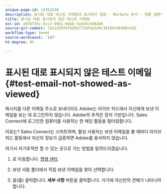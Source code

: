 ```yaml
---
unique-page-id: 14352538
description: 표시된 대로 테스트 이메일이 표시되지 않음 - Marketo 문서 - 제품 설명서
title: 표시된 대로 표시되지 않은 테스트 이메일
exl-id: a97bf35c-6cc2-49d1-b8ab-7a434c4482b6
source-git-commit: 72e1d29347bd5b77107da1e9c30169cb6490c432
workflow-type: tm+mt
source-wordcount: '147'
ht-degree: 0%

---
```


# 표시된 대로 표시되지 않은 테스트 이메일 {#test-email-not-showed-as-viewed}

메시지를 다른 이메일 주소로 보내더라도 Adobe는 라이브 피드에서 자신에게 보낸 이메일을 보는 데 로그인하지 않습니다. Adobe의 추적은 장치 기반입니다. Sales Connect에 로그인한 컴퓨터를 사용하는 한 해당 활동을 필터링합니다.

이유는? Sales Connect는 스마트하며, 활성 사용자는 보낸 이메일을 볼 때마다 라이브 피드 활동에서 자신의 정보가 급증하면 Adobe를 용서하지 않습니다.

여기서 자기추적만 할 수 있는 곳으로 가는 방법을 알려드리겠습니다.

1. 로 이동합니다. [명령 센터](https://toutapp.com/).

1. 보낸 사람 폴더에서 직접 보낸 이메일을 찾아 선택합니다.

1. 을(를) 클릭합니다. **세부 사항** 버튼을 클릭합니다. 거기에 자신만의 견해가 나타나야 합니다.

